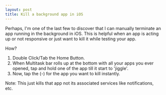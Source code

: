 ```yaml
---
layout: post
title: Kill a background app in iOS
---
```


Perhaps, I'm one of the last few to discover that I can manually terminate an app running in the background in iOS. This is helpful when an app is acting up or not responsive or just want to kill it while testing your app.

How?

1. Double Click/Tab the Home Button.
1. When Multitask bar rolls up at the bottom with all your apps you ever opened, tap and hold one of the app till it start to 'jiggle'.
1. Now, tap the (-) for the app you want to kill instantly.

Note: This just kills that app not its associated services like notifications, etc.
